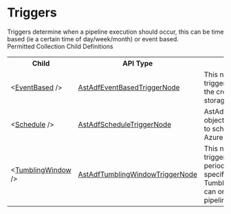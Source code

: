 # Triggers

<div class="LanguageSummary"><div class ="SummaryItem">Triggers determine when a pipeline execution should occur, this can be time based (ie a certain time of day/week/month) or event based.</div></div><div class="SchemaBindingGroup"><div class="SchemaBindingGroupHeader">Permitted Collection Child Definitions</div><table id="SchemaBindingList" class="SchemaBindingList"><tbody><tr><th class="SchemaBindingNameColumnHeader">Child</th><th class="SchemaBindingTypeColumnHeader">API Type</th><th class="SchemaBindingSummaryColumnHeader">Description</th></tr><tr class="cd0"><td class="SchemaBindingName"><span class="punc">&lt;</span><a href=Varigence.Languages.Biml.DataFactory.AstAdfEventBasedTriggerNode.html">EventBased</a><span class="punc"> /&gt;</span></td><td class="SchemaBindingType"><a href="../api-reference/Varigence.Languages.Biml.DataFactory.AstAdfEventBasedTriggerNode.html">AstAdfEventBasedTriggerNode</a></td><td class="SchemaBindingSummary">This node models a type of trigger that fires based on the creation or deletion of storage blobs.</td></tr><tr class="cd1"><td class="SchemaBindingName"><span class="punc">&lt;</span><a href=Varigence.Languages.Biml.DataFactory.AstAdfScheduleTriggerNode.html">Schedule</a><span class="punc"> /&gt;</span></td><td class="SchemaBindingType"><a href="../api-reference/Varigence.Languages.Biml.DataFactory.AstAdfScheduleTriggerNode.html">AstAdfScheduleTriggerNode</a></td><td class="SchemaBindingSummary">AstAdfScheduleTriggerNode objects correspond directly to schedule triggers in Azure Data Factory.</td></tr><tr class="cd0"><td class="SchemaBindingName"><span class="punc">&lt;</span><a href=Varigence.Languages.Biml.DataFactory.AstAdfTumblingWindowTriggerNode.html">TumblingWindow</a><span class="punc"> /&gt;</span></td><td class="SchemaBindingType"><a href="../api-reference/Varigence.Languages.Biml.DataFactory.AstAdfTumblingWindowTriggerNode.html">AstAdfTumblingWindowTriggerNode</a></td><td class="SchemaBindingSummary">This node models a type of trigger that launches at periodic intervals after a specified starting time. Tumbling Window triggers can only refer to one single pipeline.</td></tr></tbody></table></div>